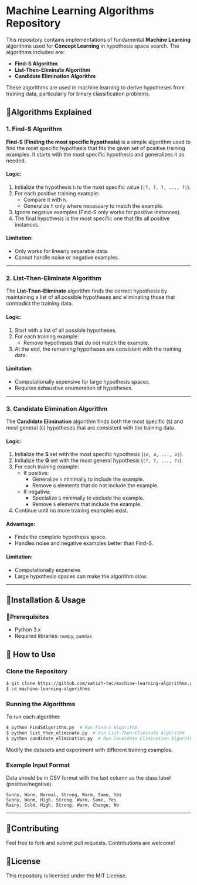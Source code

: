 # Machine Learning Algorithms Repository

This repository contains implementations of fundamental **Machine Learning** algorithms used for **Concept Learning** in hypothesis space search. The algorithms included are:

- **Find-S Algorithm**
- **List-Then-Eliminate Algorithm**
- **Candidate Elimination Algorithm**

These algorithms are used in machine learning to derive hypotheses from training data, particularly for binary classification problems.

## 📖Algorithms Explained

### 1. Find-S Algorithm
**Find-S (Finding the most specific hypothesis)** is a simple algorithm used to find the most specific hypothesis that fits the given set of positive training examples. It starts with the most specific hypothesis and generalizes it as needed.

#### **Logic:**
1. Initialize the hypothesis `h` to the most specific value (`⟨?, ?, ?, ..., ?⟩`).
2. For each positive training example:
   - Compare it with `h`.
   - Generalize `h` only where necessary to match the example.
3. Ignore negative examples (Find-S only works for positive instances).
4. The final hypothesis is the most specific one that fits all positive instances.

#### **Limitation:**
- Only works for linearly separable data.
- Cannot handle noise or negative examples.

---

### 2. List-Then-Eliminate Algorithm
The **List-Then-Eliminate** algorithm finds the correct hypothesis by maintaining a list of all possible hypotheses and eliminating those that contradict the training data.

#### **Logic:**
1. Start with a list of all possible hypotheses.
2. For each training example:
   - Remove hypotheses that do not match the example.
3. At the end, the remaining hypotheses are consistent with the training data.

#### **Limitation:**
- Computationally expensive for large hypothesis spaces.
- Requires exhaustive enumeration of hypotheses.

---

### 3. Candidate Elimination Algorithm
The **Candidate Elimination** algorithm finds both the most specific (`S`) and most general (`G`) hypotheses that are consistent with the training data.

#### **Logic:**
1. Initialize the **S** set with the most specific hypothesis (`⟨∅, ∅, ..., ∅⟩`).
2. Initialize the **G** set with the most general hypothesis (`⟨?, ?, ..., ?⟩`).
3. For each training example:
   - If positive:
     - Generalize `S` minimally to include the example.
     - Remove `G` elements that do not include the example.
   - If negative:
     - Specialize `G` minimally to exclude the example.
     - Remove `S` elements that include the example.
4. Continue until no more training examples exist.

#### **Advantage:**
- Finds the complete hypothesis space.
- Handles noise and negative examples better than Find-S.

#### **Limitation:**
- Computationally expensive.
- Large hypothesis spaces can make the algorithm slow.

---

## 📝Installation & Usage

### 📌Prerequisites
- Python 3.x
- Required libraries: `numpy`, `pandas`

## 🚀 How to Use
### Clone the Repository
```bash
$ git clone https://github.com/satish-tec/machine-learning-algorithms.git
$ cd machine-learning-algorithms
```

### Running the Algorithms
To run each algorithm:

```bash
$ python FindSAlgorithm.py  # Run Find-S Algorithm
$ python list_then_eliminate.py  # Run List-Then-Eliminate Algorithm
$ python candidate_elimination.py  # Run Candidate Elimination Algorithm
```
Modify the datasets and experiment with different training examples.

### Example Input Format
Data should be in CSV format with the last column as the class label (positive/negative).

```csv
Sunny, Warm, Normal, Strong, Warm, Same, Yes
Sunny, Warm, High, Strong, Warm, Same, Yes
Rainy, Cold, High, Strong, Warm, Change, No
```

---


## 🎯Contributing
Feel free to fork and submit pull requests. Contributions are welcome!

## 📝License
This repository is licensed under the MIT License.
